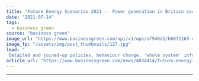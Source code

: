 ```yaml
---
title: "Future Energy Scenarios 2021 -  Power generation in Britain could be emissions net negative by 2034"
date: "2021-07-14"
tags: 
  - business green
source: "business green"
image_url: "https://www.businessgreen.com/api/v1/wps/af940d1/b6072169-c277-4a6f-b693-6486e5feb6a5/4/pylon-350x250-185x114.jpg"
image_fp: "/assets/img/post_thumbnails/127.jpg"
lead: "
 Detailed and joined-up policies, behaviour change, 'whole system' infrastructure investment, and holistic energy market reform are all critical to achieving net zero emissions, report warns ..."
article_url: "https://www.businessgreen.com/news/4034414/future-energy-scenarios-2021-power-generation-britain-emissions-net-negative-2034"
---
```


---
